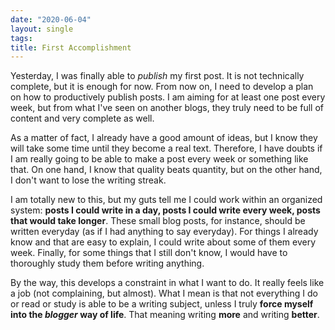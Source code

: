 ```yaml
---
date: "2020-06-04"
layout: single
tags:
title: First Accomplishment
---
```


Yesterday, I was finally able to _publish_ my first post. It is not technically complete, but it is enough for now. From now on, I need to develop a plan on how to productively publish posts. I am aiming for at least one post every week, but from what I've seen on another blogs, they truly need to be full of content and very complete as well.

As a matter of fact, I already have a good amount of ideas, but I know they will take some time until they become a real text. Therefore, I have doubts if I am really going to be able to make a post every week or something like that. On one hand, I know that quality beats quantity, but on the other hand, I don't want to lose the writing streak.

I am totally new to this, but my guts tell me I could work within an organized system: **posts I could write in a day, posts I could write every week, posts that would take longer**. These small blog posts, for instance, should be written everyday (as if I had anything to say everyday). For things I already know and that are easy to explain, I could write about some of them every week. Finally, for some things that I still don't know, I would have to thoroughly study them before writing anything.

By the way, this develops a constraint in what I want to do. It really feels like a job (not complaining, but almost). What I mean is that not everything I do or read or study is able to be a writing subject, unless I truly **force myself into the _blogger_ way of life**. That meaning writing **more** and writing **better**.
